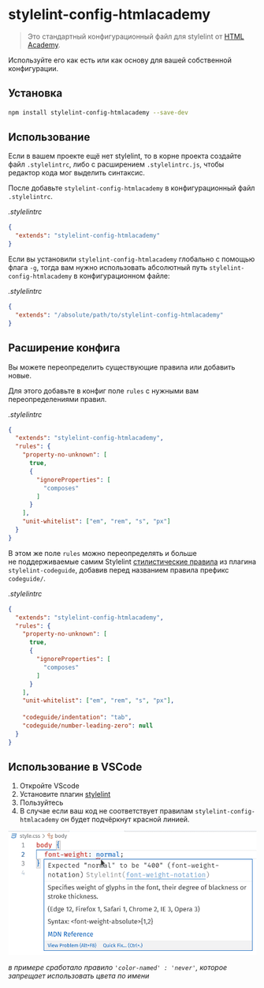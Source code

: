 # stylelint-config-htmlacademy
> Это стандартный конфигурационный файл для stylelint от [HTML Academy](https://htmlacademy.ru/).

Используйте его как есть или как основу для вашей собственной конфигурации.

## Установка

```bash
npm install stylelint-config-htmlacademy --save-dev
```

## Использование

Если в вашем проекте ещё нет stylelint, то в корне проекта создайте файл `.stylelintrc`, либо с расширением `.stylelintrc.js`, чтобы редактор кода мог выделить синтаксис.

После добавьте `stylelint-config-htmlacademy` в конфигурационный файл `.stylelintrc`.

_.stylelintrc_
```json
{
  "extends": "stylelint-config-htmlacademy"
}
```

Если вы установили `stylelint-config-htmlacademy` глобально с помощью флага `-g`, тогда вам нужно использовать абсолютный путь `stylelint-config-htmlacademy` в конфигурационном файле:


_.stylelintrc_
```json
{
  "extends": "/absolute/path/to/stylelint-config-htmlacademy"
}
```

## Расширение конфига

Вы можете переопределить существующие правила или добавить новые.

Для этого добавьте в конфиг поле `rules` с нужными вам переопределениями правил.

_.stylelintrc_

```json
{
  "extends": "stylelint-config-htmlacademy",
  "rules": {
    "property-no-unknown": [
      true,
      {
        "ignoreProperties": [
          "composes"
        ]
      }
    ],
    "unit-whitelist": ["em", "rem", "s", "px"]
  }
}
```

В этом же поле `rules` можно переопределять и больше не поддерживаемые самим Stylelint [стилистические правила](https://github.com/firefoxic/stylelint-codeguide/blob/main/docs/user-guide/rules.md#rules) из плагина `stylelint-codeguide`, добавив перед названием правила префикс `codeguide/`.

_.stylelintrc_

```json
{
  "extends": "stylelint-config-htmlacademy",
  "rules": {
    "property-no-unknown": [
      true,
      {
        "ignoreProperties": [
          "composes"
        ]
      }
    ],
    "unit-whitelist": ["em", "rem", "s", "px"],

    "codeguide/indentation": "tab",
    "codeguide/number-leading-zero": null
  }
}
```

## Использование в VSCode

1. Откройте VScode
2. Установите плагин [stylelint](https://marketplace.visualstudio.com/items?itemName=stylelint.vscode-stylelint)
3. Пользуйтесь
4. В случае если ваш код не соответствует правилам `stylelint-config-htmlacademy` он будет подчёркнут красной линией.

![](vscode-error.png)

_в примере сработало правило `'color-named' : 'never'`, которое запрещает использовать цвета по имени_
